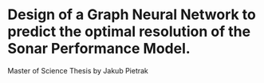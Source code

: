 # Design of a Graph Neural Network to predict the optimal resolution of the Sonar Performance Model.
Master of Science Thesis by Jakub Pietrak
